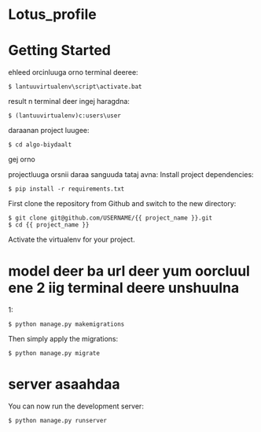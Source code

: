 # Lotus_profile

# Getting Started

ehleed orcinluuga orno
terminal deeree:

    $ lantuuvirtualenv\script\activate.bat
result n terminal deer ingej haragdna:

    $ (lantuuvirtualenv)c:users\user

daraanan project luugee:

    $ cd algo-biydaalt

gej orno

projectluuga orsnii daraa sanguuda tataj avna:
Install project dependencies:

    $ pip install -r requirements.txt


First clone the repository from Github and switch to the new directory:

    $ git clone git@github.com/USERNAME/{{ project_name }}.git
    $ cd {{ project_name }}
    
Activate the virtualenv for your project.

# model deer ba url deer yum oorcluul ene 2 iig terminal deere unshuulna
1:

    $ python manage.py makemigrations
    
Then simply apply the migrations:

    $ python manage.py migrate
    

# server asaahdaa
You can now run the development server:

    $ python manage.py runserver
